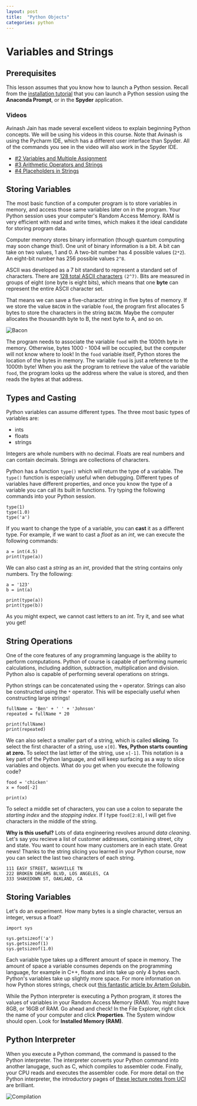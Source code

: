 ```yaml
---
layout: post
title:  "Python Objects"
categories: python
---
```


# Variables and Strings

## Prerequisites

This lesson assumes that you know how to launch a Python session. Recall from the [installation tutorial](Installation.md) that you can launch a Python session using the **Anaconda Prompt**, or in the **Spyder** application.

### **Videos**

Avinash Jain has made several excellent videos to explain beginning Python concepts. We will be using his videos in this course. Note that Avinash is using the Pycharm IDE, which has a different user interface than Spyder. All of the commands you see in the video will also work in the Spyder IDE.

* [#2 Variables and Multiple Assignment](https://www.youtube.com/watch?v=1W228rb267o&list=PLB5jA40tNf3scN7gwpDOx0gBm-otmXVoz&index=2)
* [#3 Arithmetic Operators and Strings](https://www.youtube.com/watch?v=oKSn-yOrXgU&list=PLB5jA40tNf3scN7gwpDOx0gBm-otmXVoz&index=3)
* [#4 Placeholders in Strings](https://www.youtube.com/watch?v=LGlne-Ac7k8&list=PLB5jA40tNf3scN7gwpDOx0gBm-otmXVoz&index=4)

## Storing Variables

The most basic function of a computer program is to store variables in memory, and access those same variables later on in the program. Your Python session uses your computer's Random Access Memory. RAM is very efficient with read and write times, which makes it the ideal candidate for storing program data.

Computer memory stores binary information (though quantum computing may soon change this!). One unit of binary information is a bit. A bit can take on two values, 1 and 0. A two-bit number has 4 possible values (`2*2`). An eight-bit number has 256 possible values `2^8`.

ASCII was developed as a 7 bit standard to represent a standard set of characters. There are [128 total ASCII characters](http://www.asciitable.com/) `(2^7)`. Bits are measured in groups of eight (one byte is eight bits), which means that one **byte** can represent the entire ASCII character set.

That means we can save a five-character string in five bytes of memory. If we store the value `BACON` in the variable `food`, the program first allocates 5 bytes to store the characters in the string `BACON`. Maybe the computer allocates the thousandth byte to B, the next byte to A, and so on.

![Bacon](https://github.com/bdjohnson529/Intro-To-Python/blob/master/src/images/bacon.png "Bacon")

The program needs to associate the variable `food` with the 1000th byte in memory. Otherwise, bytes 1000 - 1004 will be occupied, but the computer will not know where to look! In the `food` variable itself, Python stores the location of the bytes in memory. The variable `food` is just a reference to the 1000th byte! When you ask the program to retrieve the value of the variable `food`, the program looks up the address where the value is stored, and then reads the bytes at that address.

## Types and Casting

Python variables can assume different types. The three most basic types of variables are:

* ints
* floats
* strings

Integers are whole numbers with no decimal. Floats are real numbers and can contain decimals. Strings are collections of characters.

Python has a function `type()` which will return the type of a variable. The `type()` function is especially useful when debugging. Different types of variables have different properties, and once you know the type of a variable you can call its built in functions. Try typing the following commands into your Python session.

```
type(1)
type(1.0)
type('a')
```

If you want to change the type of a variable, you can **cast** it as a different type. For example, if we want to cast a *float* as an *int*, we can execute the following commands:

```
a = int(4.5)
print(type(a))
```

We can also cast a *string* as an *int*, provided that the string contains only numbers. Try the following:

```
a = '123'
b = int(a)

print(type(a))
print(type(b))
```

As you might expect, we cannot cast letters to an *int*. Try it, and see what you get!

## String Operations

One of the core features of any programming language is the ability to perform computations. Python of course is capable of performing numeric calculations, including addition, subtraction, multiplication and division. Python also is capable of performing several operations on strings.

Python strings can be concatenated using the `+` operator. Strings can also be constructed using the `*` operator. This will be especially useful when constructing large strings!

```
fullName = 'Ben' + ' ' + 'Johnson'
repeated = fullName * 20

print(fullName)
print(repeated)
```

We can also select a smaller part of a string, which is called **slicing**. To select the first character of a string, use `x[0]`. **Yes, Python starts counting at zero.** To select the last letter of the string, use `x[-1]`. This notation is a key part of the Python language, and will keep surfacing as a way to slice variables and objects. What do you get when you execute the following code? 

```
food = 'chicken'
x = food[-2]

print(x)
```

To select a middle set of characters, you can use a colon to separate the *starting index* and the *stopping index*. If I type `food[2:8]`, I will get five characters in the middle of the string.

**Why is this useful?** Lots of data engineering revolves around *data cleaning*. Let's say you recieve a list of customer addresses, containing street, city and state. You want to count how many customers are in each state. Great news! Thanks to the string slicing you learned in your Python course, now you can select the last two characters of each string.

```
111 EASY STREET, NASHVILLE TN
222 BROKEN DREAMS BLVD, LOS ANGELES, CA
333 SHAKEDOWN ST, OAKLAND, CA
```
## Storing Variables



Let's do an experiment. How many bytes is a single character, versus an integer, versus a float?

```
import sys

sys.getsizeof('a')
sys.getsizeof(1)
sys.getsizeof(1.0)
```

Each variable type takes up a different amount of space in memory. The amount of space a variable consumes depends on the programming language, for example in C++, floats and ints take up only 4 bytes each. Python's variables take up slightly more space. For more information on how Python stores strings, check out [this fantastic article by Artem Golubin.](https://rushter.com/blog/python-strings-and-memory/)

While the Python interpreter is executing a Python program, it stores the values of variables in your Random Access Memory (RAM). You might have 8GB, or 16GB of RAM. Go ahead and check! In the File Explorer, right click the name of your computer and click **Properties**. The System window should open. Look for **Installed Memory (RAM)**.


## Python Interpreter

When you execute a Python command, the command is passed to the Python interpreter. The interpreter converts your Python command into another lanugage, such as C, which compiles to assembler code. Finally, your CPU reads and executes the assembler code. For more detail on the Python interpreter, the introductory pages of [these lecture notes from UCI](https://www.ics.uci.edu/~brgallar/week9_3.html) are brilliant.

![Compilation](https://github.com/bdjohnson529/Intro-To-Python/blob/master/src/images/compilation.png "Compilation")